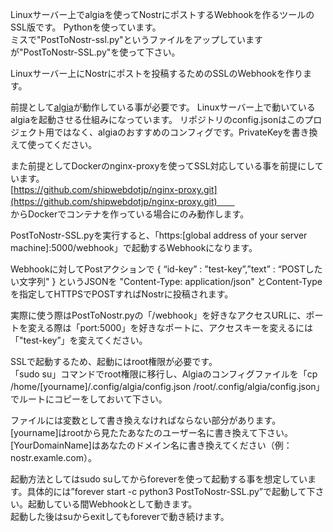Linuxサーバー上でalgiaを使ってNostrにポストするWebhookを作るツールのSSL版です。 Pythonを使っています。  
ミスで"PostToNostr-ssl.py"というファイルをアップしていますが"PostToNostr-SSL.py"を使って下さい。  

Linuxサーバー上にNostrにポストを投稿するためのSSLのWebhookを作ります。  

前提として[algia](https://github.com/mattn/algia)が動作している事が必要です。 Linuxサーバー上で動いているalgiaを起動させる仕組みになっています。 リポジトリのconfig.jsonはこのプロジェクト用ではなく、algiaのおすすめのコンフィグです。PrivateKeyを書き換えて使ってください。  

また前提としてDockerのnginx-proxyを使ってSSL対応している事を前提にしています。  
[https://github.com/shipwebdotjp/nginx-proxy.git](https://github.com/shipwebdotjp/nginx-proxy.git)　　  
からDockerでコンテナを作っている場合にのみ動作します。  

PostToNostr-SSL.pyを実行すると、「https:[global address of your server machine]:5000/webhook」で起動するWebhookになります。  

Webhookに対してPostアクションで { “id-key” : ”test-key”,”text” : “POSTしたい文字列" } というJSONを "Content-Type: application/json" とContent-Typeを指定してHTTPSでPOSTすればNostrに投稿されます。  

実際に使う際はPostToNostr.pyの「/webhook」を好きなアクセスURLに、ポートを変える際は「port:5000」を好きなポートに、アクセスキーを変えるには「"test-key”」を変えてください。  

SSLで起動するため、起動にはroot権限が必要です。  
「sudo su」コマンドでroot権限に移行し、Algiaのコンフィグファイルを「cp /home/[yourname]/.config/algia/config.json /root/.config/algia/config.json」でルートにコピーをしておいて下さい。  

ファイルには変数として書き換えなければならない部分があります。  
[yourname]はrootから見たたあなたのユーザー名に書き換えて下さい。  
[YourDomainName]はあなたのドメイン名に書き換えてください（例：nostr.examle.com）。  

起動方法としてはsudo suしてからforeverを使って起動する事を想定しています。具体的には”forever start -c python3 PostToNostr-SSL.py”で起動して下さい。起動している間Webhookとして動きます。  
起動した後はsuからexitしてもforeverで動き続けます。
